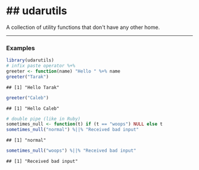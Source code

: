 
<!-- README.md is generated from README.Rmd. Please edit that file -->
\#\# udarutils
==============

A collection of utility functions that don't have any other home.

------------------------------------------------------------------------

### Examples

``` r
library(udarutils)
# infix paste operator %+%
greeter <- function(name) "Hello " %+% name
greeter("Tarak")
```

    ## [1] "Hello Tarak"

``` r
greeter("Caleb")
```

    ## [1] "Hello Caleb"

``` r
# double pipe (like in Ruby)
sometimes_null <- function(t) if (t == "woops") NULL else t
sometimes_null("normal") %||% "Received bad input"
```

    ## [1] "normal"

``` r
sometimes_null("woops") %||% "Received bad input"
```

    ## [1] "Received bad input"
